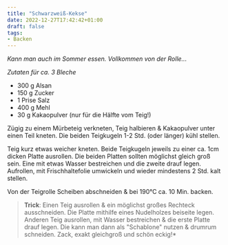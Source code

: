 ```yaml
---
title: "Schwarzweiß-Kekse"
date: 2022-12-27T17:42:42+01:00
draft: false
tags:
- Backen
---
```


*Kann man auch im Sommer essen. Vollkommen von der Rolle...*

*Zutaten für ca. 3 Bleche*

* 300 g Alsan 
* 150 g Zucker
* 1 Prise Salz
* 400 g Mehl
* 30 g Kakaopulver (nur für die Hälfte vom Teig!)

Zügig zu einem Mürbeteig verkneten, Teig halbieren & Kakaopulver unter einen Teil kneten. Die beiden Teigkugeln 1-2 Std. (oder länger) kühl stellen. 

Teig kurz etwas weicher kneten. Beide Teigkugeln jeweils zu einer ca. 1cm dicken Platte ausrollen. Die beiden Platten sollten möglichst gleich groß sein. Eine mit etwas Wasser bestreichen und die zweite drauf legen. Aufrollen, mit Frischhaltefolie umwickeln und wieder mindestens 2 Std. kalt stellen. 

Von der Teigrolle Scheiben abschneiden & bei 190°C ca. 10 Min. backen. 

> **Trick**: Einen Teig ausrollen & ein möglichst großes Rechteck ausschneiden. Die Platte mithilfe eines Nudelholzes beiseite legen. Anderen Teig ausrollen, mit Wasser bestreichen & die erste Platte drauf legen. Die kann man dann als "Schablone" nutzen & drumrum schneiden. Zack, exakt gleichgroß und schön eckig!* 
